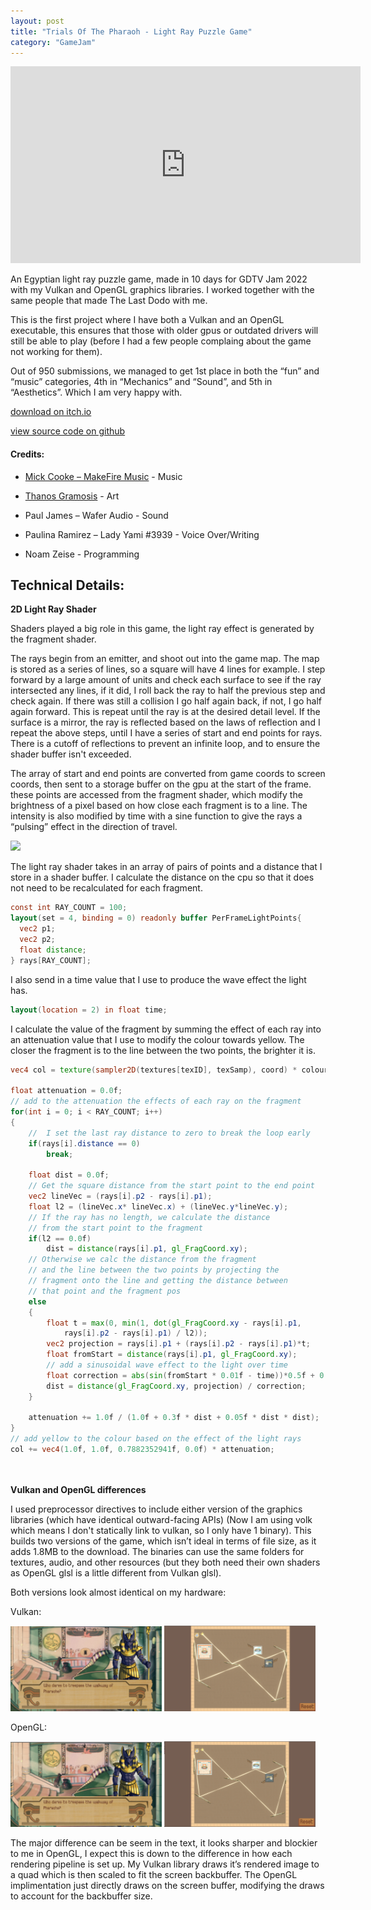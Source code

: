 ```yaml
---
layout: post
title: "Trials Of The Pharaoh - Light Ray Puzzle Game"
category: "GameJam"
---
```


<iframe width="560" height="315" src="https://www.youtube.com/embed/fsNIisWhVz8" title="YouTube video player" frameborder="0" allow="accelerometer; autoplay; clipboard-write; encrypted-media; gyroscope; picture-in-picture; web-share" allowfullscreen></iframe>

An Egyptian light ray puzzle game, made in 10 days for GDTV Jam 2022 with my Vulkan and OpenGL graphics libraries. I worked together with the same people that made The Last Dodo with me.

<!-- more -->

This is the first project where I have both a Vulkan and an OpenGL executable, this ensures that those with older gpus or outdated drivers will still be able to play (before I had a few people complaing about the game not working for them).

Out of 950 submissions, we managed to get 1st place in both the “fun” and “music” categories, 4th in “Mechanics” and “Sound”, and 5th in “Aesthetics”. Which I am very happy with.

[download on itch.io](https://noamzeise.itch.io/pharaoh-trials)

[view source code on github](https://github.com/NoamZeise/TrailsOfThePharaoh)

#### Credits:

* [Mick Cooke – MakeFire Music](https://youtube.com/channel/UCs75GjfGdtTS-CekMJOGICA) - Music 

* [Thanos Gramosis]( https://www.artstation.com/tha-com-nos
) - Art

* Paul James – Wafer Audio - Sound

* Paulina Ramirez –  Lady Yami #3939 - Voice Over/Writing 

* Noam Zeise - Programming



## Technical Details:


**2D Light Ray Shader**

Shaders played a big role in this game, the light ray effect is generated 
by the fragment shader. 

The rays begin from an emitter, and shoot out into the game map. The map is stored as a series of lines, so a square will have 4 lines for example.
I step forward by a large amount of units and check each surface to see if the ray intersected any lines, 
if it did, I roll back the ray to half the previous step and check again. If there was still a collision I go half again back, if not,
I go half again forward. This is repeat until the ray is at the desired detail level. 
If the surface is a mirror, the ray is reflected based on the laws of reflection and I repeat the above steps, 
until I have a series of start and end points for rays. There is a cutoff of reflections to prevent an infinite loop, and to ensure the shader buffer isn't exceeded.

The array of start and end points are converted from game coords to screen coords, then sent to a storage buffer 
on the gpu at the start of the frame. these points are accessed from the fragment shader, 
which modify the brightness of a pixel based on how close each fragment is to a line. 
The intensity is also modified by time with a sine function to give the rays a “pulsing” effect in the direction of travel.

<img src="/assets/img/posts/trialspharaoh/light-anim.webp">

The light ray shader takes in an array of pairs of points and a distance 
that I store in a shader buffer. 
I calculate the distance on the cpu so that it does not need to be recalculated for each fragment.
```glsl
const int RAY_COUNT = 100;
layout(set = 4, binding = 0) readonly buffer PerFrameLightPoints{
  vec2 p1;
  vec2 p2;
  float distance;
} rays[RAY_COUNT];
```
I also send in a time value that I use to produce the wave effect the light has.
```glsl
layout(location = 2) in float time;
```

I calculate the value of the fragment by summing the effect of each ray into 
an attenuation value that I use to modify the colour towards yellow. The closer the fragment
is to the line between the two points, the brighter it is.
```glsl
vec4 col = texture(sampler2D(textures[texID], texSamp), coord) * colour;

float attenuation = 0.0f;
// add to the attenuation the effects of each ray on the fragment
for(int i = 0; i < RAY_COUNT; i++)
{
	//  I set the last ray distance to zero to break the loop early
	if(rays[i].distance == 0)
		break;
	
	float dist = 0.0f;
	// Get the square distance from the start point to the end point
	vec2 lineVec = (rays[i].p2 - rays[i].p1);
	float l2 = (lineVec.x* lineVec.x) + (lineVec.y*lineVec.y);
	// If the ray has no length, we calculate the distance 
	// from the start point to the fragment
	if(l2 == 0.0f)
		dist = distance(rays[i].p1, gl_FragCoord.xy);
	// Otherwise we calc the distance from the fragment 
	// and the line between the two points by projecting the
	// fragment onto the line and getting the distance between
	// that point and the fragment pos
	else
	{
		float t = max(0, min(1, dot(gl_FragCoord.xy - rays[i].p1, 
			rays[i].p2 - rays[i].p1) / l2));
		vec2 projection = rays[i].p1 + (rays[i].p2 - rays[i].p1)*t;
		float fromStart = distance(rays[i].p1, gl_FragCoord.xy);
		// add a sinusoidal wave effect to the light over time
		float correction = abs(sin(fromStart * 0.01f - time))*0.5f + 0.3f;
		dist = distance(gl_FragCoord.xy, projection) / correction;
	}

	attenuation += 1.0f / (1.0f + 0.3f * dist + 0.05f * dist * dist);
}
// add yellow to the colour based on the effect of the light rays
col += vec4(1.0f, 1.0f, 0.7882352941f, 0.0f) * attenuation;
```
<br><br>
**Vulkan and OpenGL differences**

I used preprocessor directives to include either version of the graphics libraries (which have identical outward-facing APIs) 
(Now I am using volk which means I don't statically link to vulkan, so I only have 1 binary).
This builds two versions of the game, which isn’t ideal in terms of file size, as it adds 1.8MB to the download. 
The binaries can use the same folders for textures, audio, and other resources (but they both need their own shaders as OpenGL glsl is a little different from Vulkan glsl).

Both versions look almost identical on my hardware:

Vulkan:

<img src="/assets/img/posts/trialspharaoh/comparisonv1-1.webp" style="width:48%">
<img src="/assets/img/posts/trialspharaoh/comparisonv2.webp" style="width:48%">

OpenGL:

<img src="/assets/img/posts/trialspharaoh/comparisono1-1.webp" style="width:48%">
<img src="/assets/img/posts/trialspharaoh/comparisono2.webp" style="width:48%">

The major difference can be seem in the text, it looks sharper and blockier to me in OpenGL, 
I expect this is down to the difference in how each rendering pipeline is set up. 
My Vulkan library draws it’s rendered image to a quad which is then scaled to fit the screen backbuffer. 
The OpenGL implimentation just directly draws on the screen buffer, modifying the draws to account for the backbuffer size.
